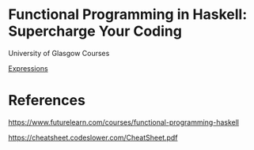 # Functional Programming in Haskell: Supercharge Your Coding

University of Glasgow Courses

[Expressions](https://www.haskell.org/onlinereport/exps.html)


# References

https://www.futurelearn.com/courses/functional-programming-haskell

https://cheatsheet.codeslower.com/CheatSheet.pdf
